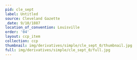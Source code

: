 ```yaml
---
pid: cle_sept
label: Untitled
source: Cleveland Gazette
_date: 9/10/1887
location_of_convention: Louisville
order: '04'
layout: ccp_item
collection: ccp
thumbnail: img/derivatives/simple/cle_sept_0/thumbnail.jpg
full: img/derivatives/simple/cle_sept_0/full.jpg
---
```

